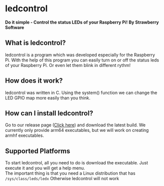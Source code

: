 # ledcontrol
**Do it simple - Control the status LEDs of your Raspberry Pi!**
**By Strawberry Software**

## What is ledcontrol?
ledcontrol is a program which was developed especially for the Raspberry Pi. With the help of this program you can easily turn on or off the status leds of your Raspberry Pi. Or even let them blink in different rythm!

## How does it work?
ledcontrol was written in C. Using the system() function we can change the LED GPIO map more easily than you think. 

## How can I install ledcontrol?
Go to our release page ([Click here](https://github.com/Strawberry-Software-Industries/ledcontrol/releases)) and download the latest build. We currently only provide arm64 executables, but we will work on creating armhf executables.

## Supported Platforms
To start ledcontrol, all you need to do is download the executable. Just execute it and you will get a help menu. <br>
The important thing is that you need a Linux distribution that has `/sys/class/leds/ledx`
Otherwise ledcontrol will not work
